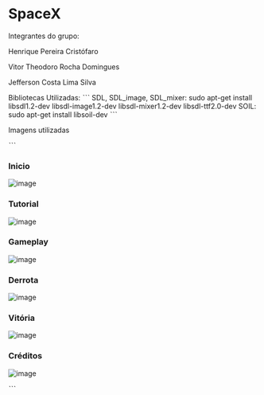 # SpaceX
 
<div>
<p>Integrantes do grupo:</p>
<p>Henrique Pereira Cristófaro</p>
<p>Vitor Theodoro Rocha Domingues</p>
<p>Jefferson Costa Lima Silva</p>
</div>

 
Bibliotecas Utilizadas:
ˋˋˋ
SDL, SDL_image, SDL_mixer: 
	sudo apt-get install libsdl1.2-dev libsdl-image1.2-dev libsdl-mixer1.2-dev libsdl-ttf2.0-dev 
SOIL: 
	sudo apt-get install libsoil-dev 
 ˋˋˋ
 
 Imagens utilizadas
 
 ˋˋˋ
 <h3>Inicio</h3>

![image](https://user-images.githubusercontent.com/72466642/110223248-35b27400-7eb5-11eb-8ace-bd9fc2916566.png)

 <h3>Tutorial</h3>

![image](https://user-images.githubusercontent.com/72466642/110223855-9641b100-7eb5-11eb-86df-4c0edca63415.png)

 <h3>Gameplay</h3>

![image](https://user-images.githubusercontent.com/72466642/110223867-b5404300-7eb5-11eb-8e1c-0d31a1cfb479.png)

<h3>Derrota</h3>

![image](https://user-images.githubusercontent.com/72466642/110223871-bffad800-7eb5-11eb-8ca5-b38a69d3f86d.png)

<h3>Vitória</h3>

![image](https://user-images.githubusercontent.com/72466642/110223892-e15bc400-7eb5-11eb-99c6-7bcb1f13bc14.png)

<h3>Créditos</h3>

![image](https://user-images.githubusercontent.com/72466642/110223896-ea4c9580-7eb5-11eb-8324-ac6fc58a8e3b.png)

ˋˋˋ












